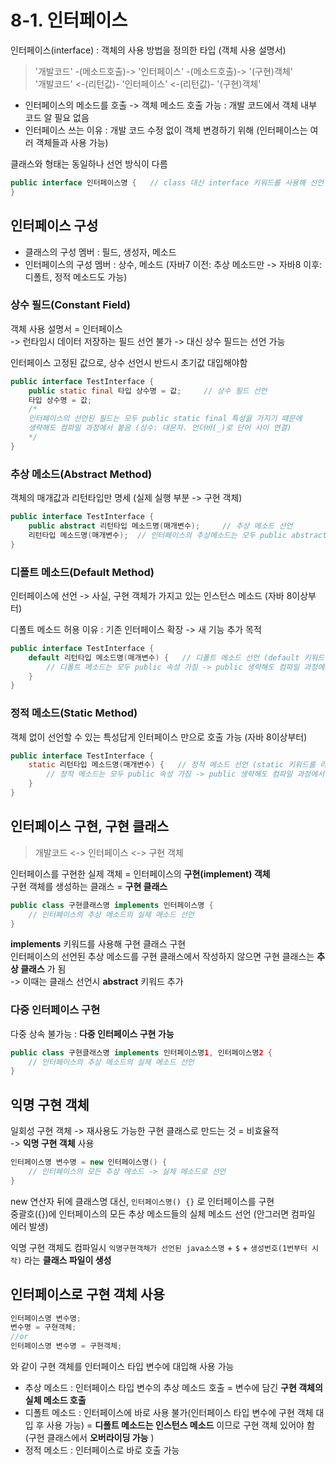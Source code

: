 # 8-1. 인터페이스

인터페이스(interface) : 객체의 사용 방법을 정의한 타입 (객체 사용 설명서) 
> '개발코드' -(메소드호출)-> '인터페이스' -(메소드호출)-> '(구현)객체'  
'개발코드' <-(리턴값)- '인터페이스' <-(리턴값)- '(구현)객체'

- 인터페이스의 메소드를 호출 -> 객체 메소드 호출 가능 : 개발 코드에서 객체 내부 코드 알 필요 없음
- 인터페이스 쓰는 이유 : 개발 코드 수정 없이 객체 변경하기 위해 (인터페이스는 여러 객체들과 사용 가능)

클래스와 형태는 동일하나 선언 방식이 다름
```java
public interface 인터페이스명 {   // class 대신 interface 키워드를 사용해 선언
}
```

## 인터페이스 구성 

- 클래스의 구성 멤버 : 필드, 생성자, 메소드 
- 인터페이스의 구성 멤버 : 상수, 메소드 (자바7 이전: 추상 메소드만 -> 자바8 이후: 디폴트, 정적 메소드도 가능)

### 상수 필드(Constant Field)
객체 사용 설명서 = 인터페이스   
-> 런타임시 데이터 저장하는 필드 선언 불가 -> 대신 상수 필드는 선언 가능  

인터페이스 고정된 값으로, 상수 선언시 반드시 초기값 대입해야함
```java
public interface TestInterface {
    public static final 타입 상수명 = 값;     // 상수 필드 선언
    타입 상수명 = 값;     
    /* 
    인터페이스의 선언된 필드는 모두 public static final 특성을 가지기 때문에
    생략해도 컴파일 과정에서 붙음 (상수: 대문자. 언더바(_)로 단어 사이 연결) 
    */ 
}
```

### 추상 메소드(Abstract Method)
객체의 매개값과 리턴타입만 명세 (실제 실행 부분 -> 구현 객체)  
```java
public interface TestInterface {
    public abstract 리턴타입 메소드명(매개변수);     // 추상 메소드 선언
    리턴타입 메소드명(매개변수);  // 인터페이스의 추상메소드는 모두 public abstract 특성을 가짐 -> 생략해도 컴파일 과정에서 추가
}
```

### 디폴트 메소드(Default Method)
인터페이스에 선언 -> 사실, 구현 객체가 가지고 있는 인스턴스 메소드 (자바 8이상부터) 

디폴트 메소드 허용 이유 : 기존 인터페이스 확장 -> 새 기능 추가 목적
```java
public interface TestInterface {
    default 리턴타입 메소드명(매개변수) {   // 디폴트 메소드 선언 (default 키워드를 리턴 타입 앞에 붙임) 
        // 디폴트 메소드는 모두 public 속성 가짐 -> public 생략해도 컴파일 과정에서 추가
    }
}
```

### 정적 메소드(Static Method)
객체 없이 선언할 수 있는 특성답게 인터페이스 만으로 호출 가능 (자바 8이상부터)
```java
public interface TestInterface {
    static 리턴타입 메소드명(매개변수) {   // 정적 메소드 선언 (static 키워드를 리턴 타입 앞에 붙임) 
        // 정적 메소드는 모두 public 속성 가짐 -> public 생략해도 컴파일 과정에서 추가
    }
}
```


## 인터페이스 구현, 구현 클래스

> 개발코드 <-> 인터페이스 <-> 구현 객체

인터페이스를 구현한 실제 객체 = 인터페이스의 **구현(implement) 객체**  
구현 객체를 생성하는 클래스 = **구현 클래스**

```java
public class 구현클래스명 implements 인터페이스명 {
    // 인터페이스의 추상 메소드의 실제 메소드 선언
}
```

**implements** 키워드를 사용해 구현 클래스 구현   
인터페이스의 선언된 추상 메소드를 구현 클래스에서 작성하지 않으면 구현 클래스는 **추상 클래스** 가 됨  
-> 이때는 클래스 선언시 **abstract** 키워드 추가

### 다중 인터페이스 구현

다중 상속 불가능 : **다중 인터페이스 구현 가능**
```java
public class 구현클래스명 implements 인터페이스명1, 인터페이스명2 {
    // 인터페이스의 추상 메소드의 실제 메소드 선언
}
```

## 익명 구현 객체 

일회성 구현 객체 -> 재사용도 가능한 구현 클래스로 만드는 것 = 비효율적  
-> **익명 구현 객체** 사용

```java
인터페이스명 변수명 = new 인터페이스명() {
    // 인터페이스의 모든 추상 메소드 -> 실체 메소드로 선언
}
```
new 연산자 뒤에 클래스명 대신, ```인터페이스명() {}``` 로 인터페이스를 구현  
중괄호({})에 인터페이스의 모든 추상 메소드들의 실체 메소드 선언 (안그러면 컴파일 에러 발생)  

익명 구현 객체도 컴파일시 ```익명구현객체가 선언된 java소스명``` + ```$``` + ```생성번호(1번부터 시작)``` 라는 **클래스 파일이 생성**


## 인터페이스로 구현 객체 사용

```java
인터페이스명 변수명;
변수명 = 구현객체;
//or
인터페이스명 변수명 = 구현객체;
```
와 같이 구현 객체를 인터페이스 타입 변수에 대입해 사용 가능

- 추상 메소드 : 인터페이스 타입 변수의 추상 메소드 호출 = 변수에 담긴 **구현 객체의 실체 메소드 호출**
- 디폴트 메소드 : 인터페이스에 바로 사용 불가(인터페이스 타입 변수에 구현 객체 대입 후 사용 가능) = **디폴트 메소드는 인스턴스 메소드** 이므로 구현 객체 있어야 함 (구현 클래스에서 **오버라이딩 가능** )
- 정적 메소드 : 인터페이스로 바로 호출 가능


